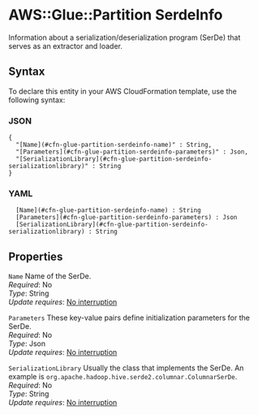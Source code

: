 # AWS::Glue::Partition SerdeInfo<a name="aws-properties-glue-partition-serdeinfo"></a>

Information about a serialization/deserialization program \(SerDe\) that serves as an extractor and loader\.

## Syntax<a name="aws-properties-glue-partition-serdeinfo-syntax"></a>

To declare this entity in your AWS CloudFormation template, use the following syntax:

### JSON<a name="aws-properties-glue-partition-serdeinfo-syntax.json"></a>

```
{
  "[Name](#cfn-glue-partition-serdeinfo-name)" : String,
  "[Parameters](#cfn-glue-partition-serdeinfo-parameters)" : Json,
  "[SerializationLibrary](#cfn-glue-partition-serdeinfo-serializationlibrary)" : String
}
```

### YAML<a name="aws-properties-glue-partition-serdeinfo-syntax.yaml"></a>

```
﻿  [Name](#cfn-glue-partition-serdeinfo-name) : String
﻿  [Parameters](#cfn-glue-partition-serdeinfo-parameters) : Json
﻿  [SerializationLibrary](#cfn-glue-partition-serdeinfo-serializationlibrary) : String
```

## Properties<a name="aws-properties-glue-partition-serdeinfo-properties"></a>

`Name`  <a name="cfn-glue-partition-serdeinfo-name"></a>
Name of the SerDe\.  
*Required*: No  
*Type*: String  
*Update requires*: [No interruption](https://docs.aws.amazon.com/AWSCloudFormation/latest/UserGuide/using-cfn-updating-stacks-update-behaviors.html#update-no-interrupt)

`Parameters`  <a name="cfn-glue-partition-serdeinfo-parameters"></a>
These key\-value pairs define initialization parameters for the SerDe\.  
*Required*: No  
*Type*: Json  
*Update requires*: [No interruption](https://docs.aws.amazon.com/AWSCloudFormation/latest/UserGuide/using-cfn-updating-stacks-update-behaviors.html#update-no-interrupt)

`SerializationLibrary`  <a name="cfn-glue-partition-serdeinfo-serializationlibrary"></a>
Usually the class that implements the SerDe\. An example is `org.apache.hadoop.hive.serde2.columnar.ColumnarSerDe`\.  
*Required*: No  
*Type*: String  
*Update requires*: [No interruption](https://docs.aws.amazon.com/AWSCloudFormation/latest/UserGuide/using-cfn-updating-stacks-update-behaviors.html#update-no-interrupt)
